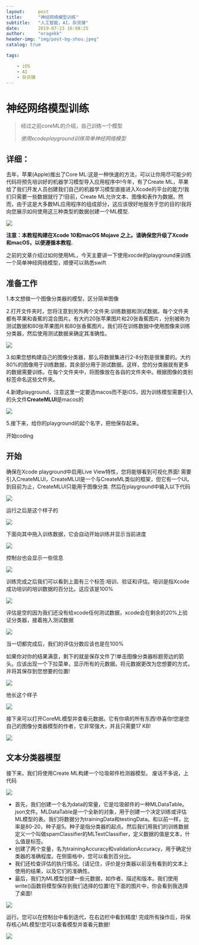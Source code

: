 ```yaml
---
layout:     post
title:      "神经网络模型训练"
subtitle:   "人工智能，AI，杂货铺"
date:       2019-07-23 16:08:25
author:     "oragekk"
header-img: "img/post-bg-shou.jpeg"
catalog: true

tags:

    - iOS
    - AI
    - 杂货铺 
---
```


# 神经网络模型训练

> 经过之前coreML的介绍，自己训练一个模型
>
> *使用xcodeplayground训练简单神经网络模型*





## 详细：

去年，苹果(Apple)推出了Core ML:这是一种快速的方法，可以让你用尽可能少的代码将预先培训好的机器学习模型导入应用程序中!今年，有了Create ML，苹果给了我们开发人员创建我们自己的机器学习模型直接进入Xcode的平台的能力!我们只需要一些数据就行了!目前，Create ML允许文本、图像和表作为数据。然而，由于这是大多数ML应用程序的组成部分，这应该很好地服务于您的目的!我将向您展示如何使用这三种类型的数据创建一个ML模型.



![](https://upload-images.jianshu.io/upload_images/3343369-38993f3fc4b87558.jpeg?imageMogr2/auto-orient/strip%7CimageView2/2/w/1000/format/webp)

**注意：本教程构建在Xcode 10和macOS Mojave 之上。请确保您升级了Xcode和macOS，以便遵循本教程.**

之前的文章介绍过如何使用ML，今天主要讲一下使用xocde的playground来训练一个简单神经网络模型，顺便可以熟悉swift

## 准备工作

1.本文想做一个图像分类器的模型，区分简单图像

2.打开文件夹时，您将注意到另外两个文件夹:训练数据和测试数据。每个文件夹都有苹果和香蕉的混合图片。有大约20张苹果图片和20张香蕉图片，分别被称为测试数据和80张苹果图片和80张香蕉图片。我们将在训练数据中使用图像来训练分类器，然后使用测试数据来确定其准确性。

![](http://www.demodashi.com/contentImages/image/20190724/sw1Tn6SBESjcjvMyVvu.png)

3.如果您想构建自己的图像分类器，那么将数据集进行2-8分割是很重要的。大约80%的图像用于训练数据，其余部分用于测试数据。这样，您的分类器就有更多的数据需要训练。在每个文件夹中，将图像放在各自的文件夹中。根据图像的类别标签命名这些文件夹。

4.新建playground，注意这里一定要选macos而不是iOS，因为训练模型需要引入的头文件**CreateMLUI**是macos的

![](http://www.demodashi.com/contentImages/image/20190724/RaJzQO6Nm9Wjuvw3nCh.png)

5.接下来，给你的playground的起个名字，把他保存起来。

开始coding

## 开始

确保在Xcode playground中启用Live View特性，您将能够看到可视化界面!
需要引入CreateMLUI，CreateMLUI是一个与CreateML类似的框架，但它有一个UI。到目前为止，CreateMLUI只能用于图像分类.
然后在playground中输入以下代码

![](http://www.demodashi.com/contentImages/image/20190724/FqBcXuSwRDOxpw8UBTF.png)

运行之后是这个样子的

![](http://www.demodashi.com/contentImages/image/20190724/LxHV4JoUeBdaUGfodqb.png)

下面向其中拖入训练数据，它会自动开始训练并显示当前进度

![](http://www.demodashi.com/contentImages/image/20190724/gWYNXlrru03F8sMYlIR.png)

控制台也会显示一些信息

![](http://www.demodashi.com/contentImages/image/20190724/TUgR2XH0hovyEuJv7hP.png)

训练完成之后我们可以看到上面有三个标签:培训、验证和评估。培训是指Xcode成功培训的培训数据的百分比。这应该是100%

![](http://www.demodashi.com/contentImages/image/20190724/9JrqyfzXxNCjuDxSJMO.png)

评估是空的因为我们还没有给xcode任何测试数据，xcode会在剩余的20%上验证分类器，接着拖入测试数据

![](http://www.demodashi.com/contentImages/image/20190724/PjupzGNXjHBhQixucpb.png)



当一切都完成后，我们的评估分数应该也是在100%

如果你对你的结果满意，剩下的就是保存文件了!单击图像分类器标题旁边的箭头。应该出现一个下拉菜单，显示所有的元数据。将元数据更改为您想要的方式，并将其保存到您想要的位置!



![](http://www.demodashi.com/contentImages/image/20190724/9XYJjpWXhZSdRjZWLze.png)

他长这个样子

![](http://www.demodashi.com/contentImages/image/20190724/8cNWX8eidTARekAmU3J.png)

接下来可以打开CoreML模型并查看元数据。它有你填的所有东西!恭喜你!您是您自己的图像分类器模型的作者，它非常强大，并且只需要17 KB!

![](http://www.demodashi.com/contentImages/image/20190724/gAS7BWestsJDUJChOch.png)



## 文本分类器模型

接下来，我们将使用Create ML构建一个垃圾邮件检测器模型。
废话不多说，上代码

![](http://www.demodashi.com/contentImages/image/20190724/Zb3xW53OWSeEt2pw1k7.png)



- 首先，我们创建一个名为data的常量，它是垃圾邮件的一种MLDataTable。json文件。MLDataTable是一个全新的对象，用于创建一个决定训练或评估ML模型的表。我们将数据分为trainingData和testingData。和以前一样，比率是80-20，种子是5。种子是指分类器的起点。然后我们用我们的训练数据定义一个叫做spamClassifier的MLTextClassifier，定义数据的值是文本，什么值是标签。
- 创建了两个变量，名为trainingAccuracy和validationAccuracy，用于确定分类器的准确程度。在侧窗格中，您可以看到百分比。
- 我们还检查评估的执行情况。(请记住，评价是分类器以前没有看到的文本上使用的结果，以及它们的准确性。
- 最后，我们为ML模型创建一些元数据，如作者、描述和版本。我们使用write()函数将模型保存到我们选择的位置!在下面的图片中，你会看到我选择了桌面!

![](https://upload-images.jianshu.io/upload_images/3343369-ce98597754508f93.png?imageMogr2/auto-orient/strip%7CimageView2/2/w/970/format/webp)

运行。您可以在控制台中看到迭代，在右边栏中看到精度! 完成所有操作后，将保存核心ML模型!您可以查看模型并查看元数据!



![](https://upload-images.jianshu.io/upload_images/3343369-d8deb59d132c958c.png?imageMogr2/auto-orient/strip%7CimageView2/2/w/1000/format/webp)

